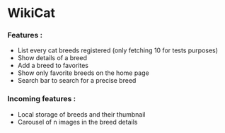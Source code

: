 # WikiCat

### Features :
* List every cat breeds registered (only fetching 10 for tests purposes)
* Show details of a breed
* Add a breed to favorites
* Show only favorite breeds on the home page
* Search bar to search for a precise breed

### Incoming features :
* Local storage of breeds and their thumbnail
* Carousel of n images in the breed details

